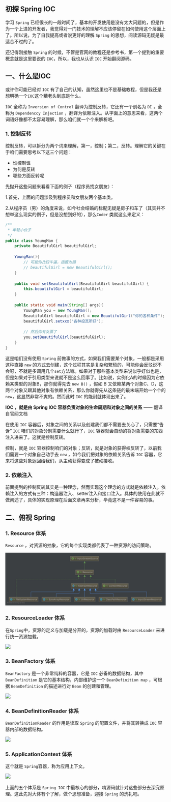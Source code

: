 ## 初探 Spring IOC

学习 `Spring` 已经很长的一段时间了，基本的开发使用是没有太大问题的，但是作为一个上进的开发者，我觉得对一门技术的理解不应该停留在如何使用这个层面上了。所以说，为了自我提高或者说更好的理解 `Spring` 的思想，阅读源码无疑是最适合不过的了。

还记得刚接触 `Spring` 的时候，不管是官网的教程还是参考书，第一个提到的重要概念就是这里要说的 `IOC`，所以，我也从认识 `IOC` 开始翻阅源码。

## 一、什么是IOC

或许你可能已经对 `IOC` 有了自己的认知，虽然这里也不是基础教程，但是我还是想明确一个`IOC`这个糟老头到底是什么。

`IOC` 全称为 `Inversion of Control` 翻译为控制反转，它还有一个别名为 `DI` ，全称为 `Dependenccy Injection` ，翻译为依赖注入。从字面上的意思来看，这两个词语好像都不太容易理解，那么咱们就一个个来解析吧。

### 1. 控制反转

控制反转，可以拆分为两个词来理解，第一，控制；第二，反转。理解它的关键在于咱们需要思考以下这三个问题：

- 谁控制谁
- 为何是反转
- 哪些方面反转呢

先抛开这些问题来看看下面的例子（程序员找女朋友）：

1.首先，上面的问题涉及到程序员和女朋友两个基本类。

2.从程序员（男）的角度来说，如今社会结婚的标配无疑是房子和车了（其实并不想举这么现实的例子，但是没想到好的），那么`Coder` 类就这么来定义：

```java
/**
 * 年轻小伙子
 */
public class YoungMan {
    private BeautifulGirl beautifulGirl;

    YoungMan(){
        // 可能你比较牛逼，指腹为婚
        // beautifulGirl = new BeautifulGirl();
    }

    public void setBeautifulGirl(BeautifulGirl beautifulGirl) {
        this.beautifulGirl = beautifulGirl;
    }

    public static void main(String[] args){
        YoungMan you = new YoungMan();
        BeautifulGirl beautifulGirl = new BeautifulGirl("你的各种条件");
        beautifulGirl.setxxx("各种投其所好");

        // 然后你有女票了
        you.setBeautifulGirl(beautifulGirl);
    }
}
```

这是咱们没有使用 `Spring` 前做事的方式，如果我们需要某个对象，一般都是采用这种直接 `new` 的方式去创建，这个过程其实是复杂和繁琐的，可能你会反驳说不会呀，不就是多调用几个`set`方法嘛。如果对于那些基本类型来说似乎好似也是，但是如果对于引用类型来说就不是这么回事了。比如说，实例化A的时候因为它依赖某类型的对象B，那你就得先去 `new B()` ，假如 B 又依赖某两个对象C、D，这两个对象又跟其他对象有依赖关系，那么你就得先从这条链的最末端开始一个个的`new`，这显然非常不爽的。然而此时 `IOC` 的能耐就体现出来了。

**IOC ，就是由 Spring IOC 容器负责对象的生命周期和对象之间的关系** —— 翻译自官网文档

在使用 `IOC` 容器后，对象之间的关系以及创建我们都不需要去关心了，只需要“告诉” `IOC` 咱们的对象分别需要什么就行了，`IOC` 容器就会自动的将对象需要的东西注入进来了。这就是控制反转。

控制，就是 `IOC` 容器控制咱们的对象；反转，就是对象的获得权反转了，以前我们需要一个对象自己动手去 `new` ，如今我们把对象的依赖关系告诉 `IOC` 容器，它来将这些对象返回给我们，从主动获得变成了被动接收。

### 2. 依赖注入

前面提到的控制反转其实是一种理念，然而实现这个理念的方式就是依赖注入。依赖注入的方式有三种：构造器注入、setter注入和接口注入。具体的使用在此就不做阐述了，具体的实现原理在后面文章再来分析，毕竟这不是一件容易的事。

## 二、俯视 Spring

### 1. Resource 体系

`Resource` ，对资源的抽象，它的每个实现类都代表了一种资源的访问策略。

![](images\spring-201805091003.jpg)

### 2. ResourceLoader 体系

在`Spring`中，资源的定义与加载是分开的，资源的加载时由 `ResourceLoader` 来进行统一资源加载。

![](images\1555925618977.png)

### 3. BeanFactory 体系

`BeanFactory` 是一个非常纯粹的容器，它是 `IOC` 必备的数据结构，其中 `BeanDefinition` 是它的基本结构，内部维护这一个 `BeanDefinition map` ，可根据 `BeanDefinition` 的描述进行对 `Bean` 的创建和管理。

![](images\1555925845977.png)

### 4. BeanDefinitionReader 体系

`BeanDefinitionReader` 的作用是读取 `Spring` 的配置文件，并将其转换成 `IOC` 容器内部的数据结构。

![](images\1555925969406.png)

### 5. ApplicationContext 体系

这个就是 `Spring`容器，称为应用上下文。

![](images\1555926064339.png)

上面的五个体系是 `Spring IOC` 中最核心的部分，啃源码就针对这些部分去深究原理。这此先对大体有个了解，做个思想准备，迎接 `Spring` 的洗礼吧。
